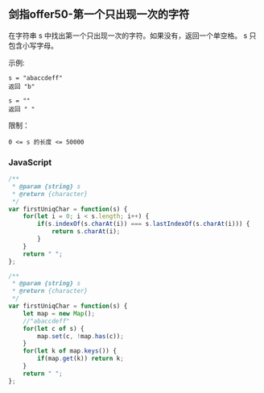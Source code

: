 ## 剑指offer50-第一个只出现一次的字符
在字符串 s 中找出第一个只出现一次的字符。如果没有，返回一个单空格。 s 只包含小写字母。

示例:
```
s = "abaccdeff"
返回 "b"

s = "" 
返回 " "
``` 

限制：
```
0 <= s 的长度 <= 50000
```

### JavaScript
```javascript
/**
 * @param {string} s
 * @return {character}
 */
var firstUniqChar = function(s) {
    for(let i = 0; i < s.length; i++) {
        if(s.indexOf(s.charAt(i)) === s.lastIndexOf(s.charAt(i))) {
            return s.charAt(i);
        }
    }
    return " ";
};
```

```javascript
/**
 * @param {string} s
 * @return {character}
 */
var firstUniqChar = function(s) {
    let map = new Map();
    //"abaccdeff"
    for(let c of s) {
        map.set(c, !map.has(c));
    }
    for(let k of map.keys()) {
        if(map.get(k)) return k;
    }
    return " ";
};
```